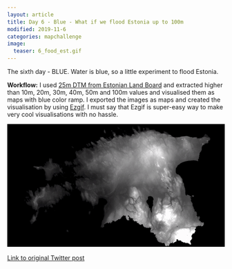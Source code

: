 ```yaml
---
layout: article
title: Day 6 - Blue - What if we flood Estonia up to 100m
modified: 2019-11-6
categories: mapchallenge
image:
  teaser: 6_food_est.gif
---
```

The sixth day - BLUE. Water is blue, so a little experiment to flood Estonia. 

**Workflow:** I used [25m DTM from Estonian Land Board](https://geoportaal.maaamet.ee/est/Ruumiandmed/Korgusandmed/Laadi-korgusandmed-alla-p614.html) and extracted higher than 10m, 20m, 30m, 40m, 50m and 100m values and visualised them as maps with blue color ramp. I exported the images as maps and created the visualisation by using [Ezgif](https://ezgif.com/maker). I must say that Ezgif is super-easy way to make very cool visualisations with no hassle.

![image of day 6 post](../../images/6_food_est.gif)

[Link to original Twitter post](https://twitter.com/evelynuuemaa/status/1191984040137629696)
